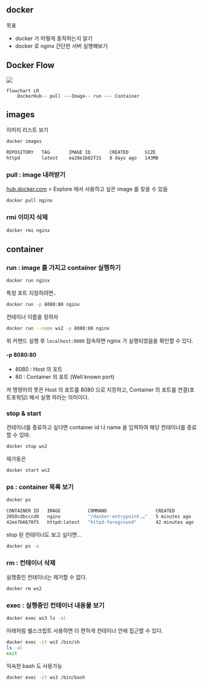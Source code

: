 ## docker

목표

* docker 가 어떻게 동작하는지 알기
* docker 로 nginx 간단한 서버 실행해보기

## Docker Flow

[![](https://mermaid.ink/img/eyJjb2RlIjoiZmxvd2NoYXJ0IExSXG4gICAgRG9ja2VySHViLS0gcHVsbCAtLS1JbWFnZXMtLSBydW4gLS0tIENvbnRhaW5lciIsIm1lcm1haWQiOnsidGhlbWUiOiJkZWZhdWx0In0sInVwZGF0ZUVkaXRvciI6ZmFsc2UsImF1dG9TeW5jIjp0cnVlLCJ1cGRhdGVEaWFncmFtIjpmYWxzZX0)](https://mermaid-js.github.io/mermaid-live-editor/edit#eyJjb2RlIjoiZmxvd2NoYXJ0IExSXG4gICAgRG9ja2VySHViLS0gcHVsbCAtLS1JbWFnZXMtLSBydW4gLS0tIENvbnRhaW5lciIsIm1lcm1haWQiOiJ7XG4gIFwidGhlbWVcIjogXCJkZWZhdWx0XCJcbn0iLCJ1cGRhdGVFZGl0b3IiOmZhbHNlLCJhdXRvU3luYyI6dHJ1ZSwidXBkYXRlRGlhZ3JhbSI6ZmFsc2V9)

```mermaid
flowchart LR
    DockerHub-- pull ---Image-- run --- Container
```

## images

이미지 리스트 보기

```bash
docker images
```

```bash
REPOSITORY   TAG       IMAGE ID       CREATED      SIZE
httpd        latest    ea28e1b82f31   8 days ago   143MB
```

### pull : image 내려받기

[hub.docker.com](https://hub.docker.com/) > Explore 에서 사용하고 싶은 image 를 찾을 수 있음

```bash
docker pull nginx
```

### rmi 이미지 삭제

```bash
docker rmi nginx
```

## container

### run : image 를 가지고 container 실행하기

```bash
docker run nginx
```

특정 포트 지정하려면..

```bash
docker run -p 8080:80 nginx
```

컨테이너 이름을 정하자

```bash
docker run --name ws2 -p 8080:80 nginx
```

위 커맨드 실행 후 `localhost:8080` 접속하면 nginx 가 실행되었음을 확인할 수 있다.

#### -p 8080:80

* 8080 : Host 의 포트
* 80 : Container 의 포트 (Well known port)

저 명령어의 뜻은 Host 의 포트를 8080 으로 지정하고,
Container 의 포트를 연결(포트포워딩) 해서 실행 하라는 의미이다.


### stop & start

컨테이너를 종료하고 싶다면 container id 나 name 을 입력하여 해당 컨테이너를 종료할 수 있따.

```bash
docker stop ws2
```

재가동은 

```bash
docker start ws2
```

### ps : container 목록 보기

```bash
docker ps
```

```bash
CONTAINER ID   IMAGE          COMMAND                  CREATED          STATUS          PORTS                  NAMES
2058cdbcccd8   nginx          "/docker-entrypoint.…"   5 minutes ago    Up 5 minutes    0.0.0.0:8080->80/tcp   stupefied_easley
42ee7b6670f5   httpd:latest   "httpd-foreground"       42 minutes ago   Up 42 minutes   80/tcp
```

stop 된 컨테이너도 보고 싶다면...

```bash
docker ps -a
```

### rm : 컨테이너 삭제

실행중인 컨테이너는 제거할 수 없다.

```bash
docker rm ws2
```

### exec : 실행중인 컨테이너 내용물 보기

```bash
docker exec ws3 ls -al
```

아래처럼 쉘스크립트 사용하면 더 편하게 컨테이너 안에 접근할 수 있다.

```bash
docker exec -it ws3 /bin/sh
ls -al
exit
```

익숙한 bash 도 사용가능

```bash
docker exec -it ws3 /bin/bash
```